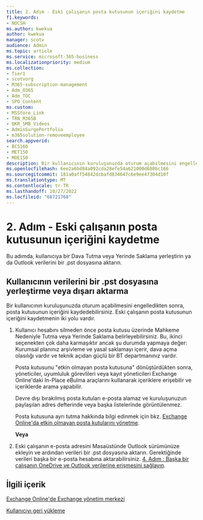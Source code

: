 ```yaml
---
title: 2. Adım - Eski çalışanın posta kutusunun içeriğini kaydetme
f1.keywords:
- NOCSH
ms.author: kwekua
author: kwekua
manager: scotv
audience: Admin
ms.topic: article
ms.service: microsoft-365-business
ms.localizationpriority: medium
ms.collection:
- Tier1
- scotvorg
- M365-subscription-management
- Adm_O365
- Adm_TOC
- SPO_Content
ms.custom:
- MSStore_Link
- TRN_M365B
- OKR_SMB_Videos
- AdminSurgePortfolio
- m365solution-removeemployee
search.appverid:
- BCS160
- MET150
- MOE150
description: Bir kullanıcının kuruluşunuzda oturum açabilmesini engelledikten sonra, eski çalışanın posta kutusunun içeriğini kaydetmenin iki yolunu öğrenin.
ms.openlocfilehash: 6ee2a6bd84a092cda28efe54a621000d680bc166
ms.sourcegitcommit: 181a0aff54842dcbafd834647c6e9ee47304d10f
ms.translationtype: MT
ms.contentlocale: tr-TR
ms.lasthandoff: 10/27/2022
ms.locfileid: "68721768"
---
```

# <a name="step-2---save-the-contents-of-a-former-employees-mailbox"></a>2. Adım - Eski çalışanın posta kutusunun içeriğini kaydetme

Bu adımda, kullanıcıya bir Dava Tutma veya Yerinde Saklama yerleştirin ya da Outlook verilerini bir .pst dosyasına aktarın.

## <a name="place-hold-or-export-users-data-to-a-pst-file"></a>Kullanıcının verilerini bir .pst dosyasına yerleştirme veya dışarı aktarma

Bir kullanıcının kuruluşunuzda oturum açabilmesini engelledikten sonra, posta kutusunun içeriğini kaydedebilirsiniz. Eski çalışanın posta kutusunun içeriğini kaydetmenin iki yolu vardır.
  
1. Kullanıcı hesabını silmeden önce posta kutusu üzerinde Mahkeme Nedeniyle Tutma veya Yerinde Saklama belirleyebilirsiniz. Bu, ikinci seçenekten çok daha karmaşıktır ancak şu durumda yapmaya değer: Kurumsal planınız arşivleme ve yasal saklamayı içerir, dava açma olasılığı vardır ve teknik açıdan güçlü bir BT departmanınız vardır.

    Posta kutusunu "etkin olmayan posta kutusuna" dönüştürdükten sonra, yöneticiler, uyumluluk görevlileri veya kayıt yöneticileri Exchange Online'daki In-Place eBulma araçlarını kullanarak içeriklere erişebilir ve içeriklerde arama yapabilir.

    Devre dışı bırakılmış posta kutuları e-posta alamaz ve kuruluşunuzun paylaşılan adres defterinde veya başka listelerinde görüntülenmez.

    Posta kutusuna ayrı tutma hakkında bilgi edinmek için bkz. [Exchange Online'da etkin olmayan posta kutularını yönetme](../../compliance/create-and-manage-inactive-mailboxes.md).

    **Veya**

2. Eski çalışanın e-posta adresini Masaüstünde Outlook sürümünüze ekleyin ve ardından verileri bir .pst dosyasına aktarın. Gerektiğinde verileri başka bir e-posta hesabına aktarabilirsiniz. [4. Adım : Başka bir çalışanın OneDrive ve Outlook verilerine erişmesini sağlayın](remove-former-employee-step-4.md).

## <a name="related-content"></a>İlgili içerik

[Exchange Online'de Exchange yönetim merkezi](/exchange/exchange-admin-center)

[Kullanıcıyı geri yükleme](restore-user.md)
